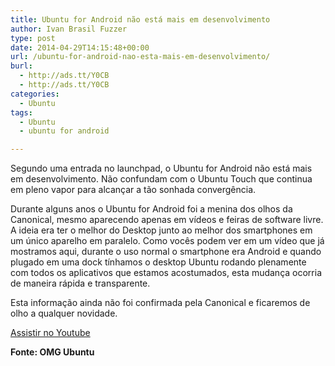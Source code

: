 ```yaml
---
title: Ubuntu for Android não está mais em desenvolvimento
author: Ivan Brasil Fuzzer
type: post
date: 2014-04-29T14:15:48+00:00
url: /ubuntu-for-android-nao-esta-mais-em-desenvolvimento/
burl:
  - http://ads.tt/Y0CB
  - http://ads.tt/Y0CB
categories:
  - Ubuntu
tags:
  - Ubuntu
  - ubuntu for android

---
```

Segundo uma entrada no launchpad, o Ubuntu for Android não está mais em desenvolvimento. Não confundam com o Ubuntu Touch que continua em pleno vapor para alcançar a tão sonhada convergência.

Durante alguns anos o Ubuntu for Android foi a menina dos olhos da Canonical, mesmo aparecendo apenas em vídeos e feiras de software livre. A ideia era ter o melhor do Desktop junto ao melhor dos smartphones em um único aparelho em paralelo. Como vocês podem ver em um vídeo que já mostramos aqui, durante o uso normal o smartphone era Android e quando plugado em uma dock tínhamos o desktop Ubuntu rodando plenamente com todos os aplicativos que estamos acostumados, esta mudança ocorria de maneira rápida e transparente.

Esta informação ainda não foi confirmada pela Canonical e ficaremos de olho a qualquer novidade.

<div class="video">
</div>

<p class="button">
  <a href="http://www.youtube.com/embed/F6_Oo-lKVUM" target="_blank" rel="nofollow">Assistir no Youtube</a>
</p>

**Fonte: OMG Ubuntu**